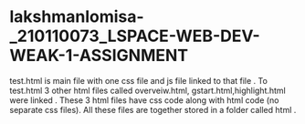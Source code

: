 # lakshmanlomisa-_210110073_LSPACE-WEB-DEV-WEAK-1-ASSIGNMENT

test.html is main file with one css file and js file linked to  that file . To test.html 3 other html files called overveiw.html, gstart.html,highlight.html were linked . These 3 html files have css code along with html code (no separate css files). All these files are together stored in a folder called html .
